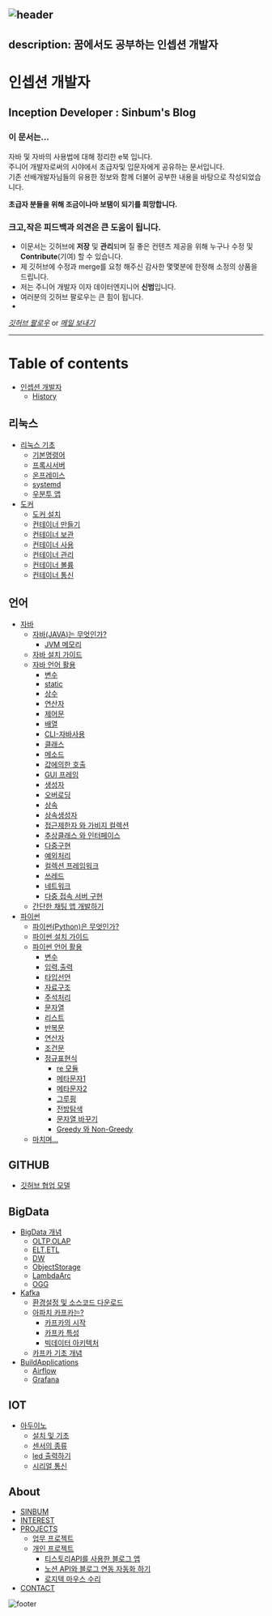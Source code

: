 ![header](https://capsule-render.vercel.app/api?type=waving&height=200&text=Inception%20Developer&fontAlign=51&fontAlignY=40&color=gradient)
---
description: 꿈에서도 공부하는 인셉션 개발자
---

# 인셉션 개발자

## Inception Developer : Sinbum's Blog

### 이 문서는...

자바 및 자바의 사용법에 대해 정리한 e북 입니다.\
주니어 개발자로써의 시야에서 초급자및 입문자에게 공유하는 문서입니다.\
기존 선배개발자님들의 유용한 정보와 함께 더불어 공부한 내용을 바탕으로 작성되었습니다.

**초급자 분들을 위해 조금이나마 보탬이 되기를 희망합니다.**

### 크고,작은 피드백과 의견은 큰 도움이 됩니다.

* 이문서는 깃허브에 **저장** 및 **관리**되며 질 좋은 컨텐츠 제공을 위해 누구나 수정 및 **Contribute**(기여) 할 수 있습니다.
* 제 깃허브에 수정과 merge를 요청 해주신 감사한 몇몇분에 한정해 소정의 상품을 드립니다.
* 저는 주니어 개발자 이자 데이터엔지니어 **신범**입니다.
* 여러분의 깃허브 팔로우는 큰 힘이 됩니다.
*

[_깃허브 팔로우_](https://github.com/sinbum) or [_메일 보내기_](mailto://sinbum@kakao.com)

***

# Table of contents

* [인셉션 개발자](README.md)
  * [History](History.md)

## 리눅스

* [리눅스 기초](linux/guide/README.md)
  * [기본명령어](linux/guide/BasicCommand.md)
  * [프록시서버](linux/guide/ProxyServer.md)
  * [온프레미스](linux/guide/OnPremise.md)
  * [systemd](linux/guide/Systemd.md)
  * [우분투 앱](linux/guide/Ubuntu_first_install.md)
* [도커](linux/docker/README.md)
  * [도커 설치](linux/docker/install.md)
  * [컨테이너 만들기](linux/docker/container_make.md)
  * [컨테이너 보관](linux/docker/container_storage.md)
  * [컨테이너 사용](linux/docker/container_use.md)
  * [컨테이너 관리](linux/docker/container_operation.md)
  * [컨테이너 볼륨](linux/docker/container_volume.md)
  * [컨테이너 통신](linux/docker/container_network.md)

## 언어

* [자바](java/README.md)
  * [자바(JAVA)는 무엇인가?](java/WhatIsJava.md)
    * [JVM 메모리](java/useGuide/JVM.md)
  * [자바 설치 가이드](java/JavaEnvGuide.md)
  * [자바 언어 활용](java/JavaUseGuide.md)
    * [변수](java/useGuide/Variable.md)
    * [static](java/useGuide/Static.md)
    * [상수](java/useGuide/Constant.md)
    * [연산자](java/useGuide/Operator.md)
    * [제어문](java/useGuide/ControlStatement.md)
    * [배열](java/useGuide/Array.md)
    * [CLI-자바사용](java/useGuide/JavaUseInCLI.md)
    * [클래스](java/useGuide/Class.md)
    * [메소드](java/useGuide/Method.md)
    * [값에의한 호출](java/useGuide/CallByRef.md)
    * [GUI 프레임](java/useGuide/Frame.md)
    * [생성자](java/useGuide/Constructor.md)
    * [오버로딩](java/useGuide/Overloading.md)
    * [상속](java/useGuide/Extends.md)
    * [상속생성자](java/useGuide/ExtendsConstructor.md)
    * [접근제한자 와 가비지 컬렉션](java/useGuide/GarbageCollection.md)
    * [추상클래스 와 인터페이스](java/useGuide/AbstractAndInterface.md)
    * [다중구현](java/useGuide/MultipleInheritance.md)
    * [예외처리](java/useGuide/Exception.md)
    * [컬렉션 프레임워크](java/useGuide/CollectionFramework.md)
    * [쓰레드](java/useGuide/Thread.md)
    * [네트워크](java/useGuide/Network.md)
    * [다중 접속 서버 구현](java/useGuide/ThredServer.md)
  * [간단한 채팅 앱 개발하기](java/miniProject/Chat.md)
* [파이썬](python/README.md)
  * [파이썬(Python)은 무엇인가?](python/WhatIsPython.md)
  * [파이썬 설치 가이드](python/PythonInstall.md)
  * [파이썬 언어 활용](python/PythonUseGuide.md)
    * [변수](python/useGuide/vriables.md)
    * [입력,출력](python/useGuide/Input_output.md)
    * [타입선언](python/useGuide/Type.md)
    * [자료구조](python/useGuide/DataStructure.md)
    * [주석처리](python/useGuide/Comment.md)
    * [문자열](python/useGuide/String.md)
    * [리스트](python/useGuide/List.md)
    * [반복문](python/useGuide/Loop.md)
    * [연산자](python/useGuide/Operator.md)
    * [조건문](python/useGuide/If.md)
    * [정규표현식](python/useGuide/regExporessions/RegExpression.md)
      * [re 모듈](python/useGuide/regExporessions/ReModule.md)
      * [메타문자1](python/useGuide/regExporessions/Meta1.md)
      * [메타문자2](python/useGuide/regExporessions/Meta2.md)
      * [그루핑](python/useGuide/regExporessions/Grouping.md)
      * [전방탐색](python/useGuide/regExporessions/Lookahead.md)
      * [문자열 바꾸기](python/useGuide/regExporessions/Replace.md)
      * [Greedy 와 Non-Greedy](python/useGuide/regExporessions/Greed_and_NoneGreed.md)
  * [마치며...](python/useGuide/Finish.md)

## GITHUB

* [깃허브 협업 모델](gitHub/GitHub.md)

## BigData

* [BigData 개념](bigData/basic/Readme.md)
  * [OLTP,OLAP](bigData/basic/OltpOlap.md)
  * [ELT,ETL](bigData/basic/EltEtl.md)
  * [DW](bigData/basic/DataWarehouse.md)
  * [ObjectStorage](bigData/basic/ObjStorage.md)
  * [LambdaArc](bigData/basic/LamdaArchitecture.md)
  * [OGG](bigData/basic/OracleGoldenGate.md)
* [Kafka](bigData/kafka/README.md)
  * [환경설정 및 소스코드 다운로드](bigData/kafka/download.md)
  * [아파치 카프카는?](bigData/kafka/what_is_kafka.md)
    * [카프카의 시작](bigData/kafka/Born.md)
    * [카프카 특성](bigData/kafka/Propoties.md)
    * [빅데이터 아키텍처](bigData/kafka/Architect.md)
  * [카프카 기초 개념](bigData/kafka/undefined-2.md)
* [BuildApplications](bigData/buildapplications/README.md)
  * [Airflow](bigData/solutions/Airflow.md)
  * [Grafana](bigData/solutions/Grafana.md)

## IOT

* [아두이노](IOT/arduino/README.md)
  * [설치 및 기초](IOT/arduino/DevEnv.md)
  * [센서의 종류](IOT/arduino/Sensors.md)
  * [led 출력하기](IOT/arduino/Arduino_LED.md)
  * [시리얼 통신](IOT/arduino/SerialNetwork.md)


## About

* [SINBUM](about/sinbum.md)
* [INTEREST](about/interest.md)
* [PROJECTS](about/projects/README.md)
  * [업무 프로젝트](project/Project_Work.md)
  * [개인 프로젝트](project/Project_Peronal.md)
    * [티스토리API를 사용한 블로그 앱](project/tistoryApiApp/README.md)
    * [노션 API와 블로그 연동 자동화 하기](project/notionToGitbook/History.md)
    * [로지텍 마우스 수리](about/LogitechMouseSelfToFix.md)
* [CONTACT](about/contact.md)

 
![footer](https://capsule-render.vercel.app/api?type=waving&color=gradient&height=100&section=footer)
